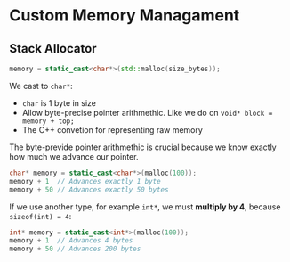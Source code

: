 # Custom Memory Managament

## Stack Allocator

```cpp
memory = static_cast<char*>(std::malloc(size_bytes));
```

We cast to `char*`:

- `char` is 1 byte in size
- Allow byte-precise pointer arithmethic. Like we do on `void* block = memory + top;`
- The C++ convetion for representing raw memory

The byte-previde pointer arithmethic is crucial because we know exactly how much we advance our pointer.

```cpp
char* memory = static_cast<char*>(malloc(100));
memory + 1  // Advances exactly 1 byte
memory + 50 // Advances exactly 50 bytes
```

If we use another type, for example `int*`, we must **multiply by 4**, because `sizeof(int) = 4`:

```cpp
int* memory = static_cast<int*>(malloc(100));
memory + 1  // Advances 4 bytes
memory + 50 // Advances 200 bytes
```
